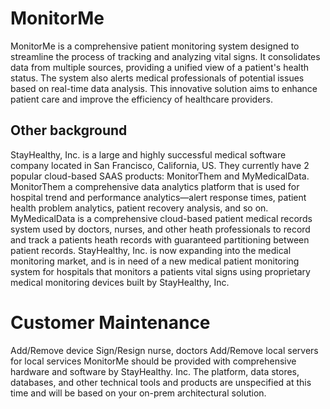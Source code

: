 # MonitorMe

MonitorMe is a comprehensive patient monitoring system designed to streamline the process of tracking and analyzing vital signs. It consolidates data from multiple sources, providing a unified view of a patient's health status. The system also alerts medical professionals of potential issues based on real-time data analysis. This innovative solution aims to enhance patient care and improve the efficiency of healthcare providers.


## Other background
StayHealthy, Inc. is a large and highly successful medical software company located in San Francisco, California, US. They currently have 2 popular cloud-based SAAS products: MonitorThem and
MyMedicalData.
MonitorThem a comprehensive data analytics platform that is used for hospital trend and performance
analytics—alert response times, patient health problem analytics, patient recovery analysis, and so on.
MyMedicalData is a comprehensive cloud-based patient medical records system used by doctors, nurses, and other heath professionals to record and track a patients heath records with guaranteed partitioning between patient records.
StayHealthy, Inc. is now expanding into the medical monitoring market, and is in need of a new medical patient monitoring system for hospitals that monitors a patients vital signs using proprietary medical monitoring devices built by StayHealthy, Inc.

# Customer Maintenance
Add/Remove device
Sign/Resign nurse, doctors
Add/Remove local servers for local services
MonitorMe should be provided with comprehensive hardware and software by StayHealthy. Inc.
The platform, data stores, databases, and other technical tools and products are unspecified at this time and will be based on your on-prem architectural solution.



